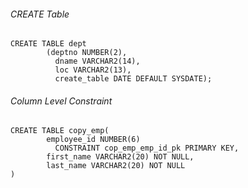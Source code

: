 ###### CREATE Table

```
CREATE TABLE dept
        (deptno NUMBER(2),
          dname VARCHAR2(14),
          loc VARCHAR2(13),
          create_table DATE DEFAULT SYSDATE);
```
###### Column Level Constraint
```
CREATE TABLE copy_emp(
        employee_id NUMBER(6)
          CONSTRAINT cop_emp_emp_id_pk PRIMARY KEY,
        first_name VARCHAR2(20) NOT NULL,
        last_name VARCHAR2(20) NOT NULL
)
```
